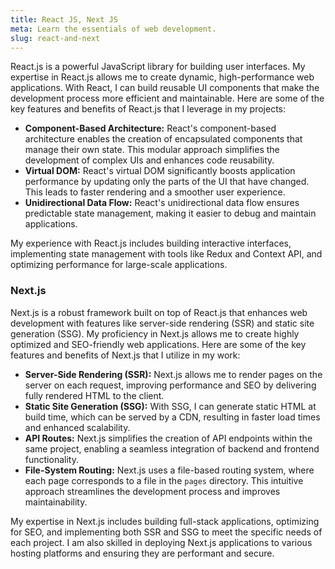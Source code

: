 ```yaml
---
title: React JS, Next JS
meta: Learn the essentials of web development.
slug: react-and-next
---
```


React.js is a powerful JavaScript library for building user interfaces. My expertise in React.js allows me to create dynamic, high-performance web applications. With React, I can build reusable UI components that make the development process more efficient and maintainable. Here are some of the key features and benefits of React.js that I leverage in my projects:

- **Component-Based Architecture:** React's component-based architecture enables the creation of encapsulated components that manage their own state. This modular approach simplifies the development of complex UIs and enhances code reusability.
- **Virtual DOM:** React's virtual DOM significantly boosts application performance by updating only the parts of the UI that have changed. This leads to faster rendering and a smoother user experience.
- **Unidirectional Data Flow:** React's unidirectional data flow ensures predictable state management, making it easier to debug and maintain applications.

My experience with React.js includes building interactive interfaces, implementing state management with tools like Redux and Context API, and optimizing performance for large-scale applications.

### Next.js

Next.js is a robust framework built on top of React.js that enhances web development with features like server-side rendering (SSR) and static site generation (SSG). My proficiency in Next.js allows me to create highly optimized and SEO-friendly web applications. Here are some of the key features and benefits of Next.js that I utilize in my work:

- **Server-Side Rendering (SSR):** Next.js allows me to render pages on the server on each request, improving performance and SEO by delivering fully rendered HTML to the client.
- **Static Site Generation (SSG):** With SSG, I can generate static HTML at build time, which can be served by a CDN, resulting in faster load times and enhanced scalability.
- **API Routes:** Next.js simplifies the creation of API endpoints within the same project, enabling a seamless integration of backend and frontend functionality.
- **File-System Routing:** Next.js uses a file-based routing system, where each page corresponds to a file in the `pages` directory. This intuitive approach streamlines the development process and improves maintainability.

My expertise in Next.js includes building full-stack applications, optimizing for SEO, and implementing both SSR and SSG to meet the specific needs of each project. I am also skilled in deploying Next.js applications to various hosting platforms and ensuring they are performant and secure.
